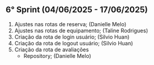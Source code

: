 ## 6° Sprint (04/06/2025 - 17/06/2025)

1. Ajustes nas rotas de reserva; (Danielle Melo)
2. Ajustes nas rotas de equipamento; (Taline Rodrigues)
3. Criação da rota de login usuário; (Silvio Huan)
4. Criação da rota de logout usuário; (Silvio Huan)
5. Criação da rota de avaliações
   - Repository; (Danielle Melo)
